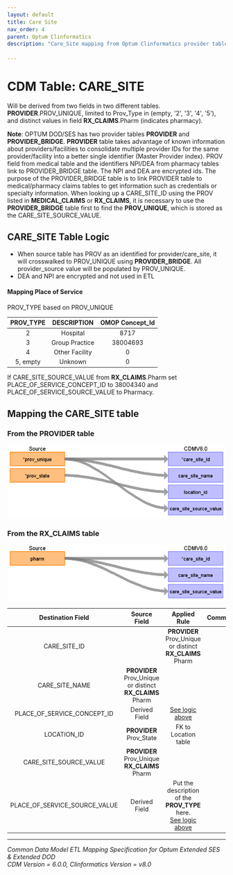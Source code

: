 ```yaml
---
layout: default
title: Care Site
nav_order: 4
parent: Optum Clinformatics
description: "Care_Site mapping from Optum Clinformatics provider table"

---
```

# CDM Table: CARE_SITE

Will be derived from two fields in two different tables. **PROVIDER**.PROV_UNIQUE,  limited to Prov_Type in (empty, '2', '3', '4', '5'), and distinct values in  field **RX_CLAIMS**.Pharm (indicates pharmacy).

**Note**: OPTUM DOD/SES has two provider tables **PROVIDER** and **PROVIDER_BRIDGE**. **PROVIDER** table takes advantage of known information about providers/facilities to consolidate multiple provider IDs for the same provider/facility into a better single identifier (Master Provider index). PROV field from medical table and the identifiers NPI/DEA from pharmacy tables link to PROVIDER_BRIDGE table. The NPI and DEA are encrypted ids. The purpose of the PROVIDER_BRIDGE  table is to link PROVIDER table to medical/pharmacy claims tables to get information such as credentials or specialty information. When looking up a CARE_SITE_ID using the PROV listed in **MEDICAL_CLAIMS** or **RX_CLAIMS**, it is necessary to use the **PROVIDER_BRIDGE** table first to find the **PROV_UNIQUE**, which is stored as the CARE_SITE_SOURCE_VALUE.

## **CARE_SITE Table Logic**

- When source table has PROV as an identified for provider/care_site, it will crosswalked to PROV_UNIQUE using **PROVIDER_BRIDGE**. All provider_source value will be populated by PROV_UNIQUE.
- DEA and NPI are encrypted and not used in ETL

#### **Mapping Place of Service**
PROV_TYPE based on PROV_UNIQUE

PROV_TYPE|DESCRIPTION|OMOP Concept_Id
:-----:|:-----:|:-----:
2|Hospital|8717
3|Group Practice|38004693
4|Other Facility|0
5, empty|Unknown|0

If CARE_SITE_SOURCE_VALUE from **RX_CLAIMS**.Pharm set PLACE_OF_SERVICE_CONCEPT_ID to 38004340 and PLACE_OF_SERVICE_SOURCE_VALUE to Pharmacy.

## **Mapping the CARE_SITE table**
### From the PROVIDER table
![](images/image7.png)

### From the RX_CLAIMS table
![](images/image8.png)

**Destination Field**|**Source Field**|**Applied Rule**|**Comment**
:-----:|:-----:|:-----:|:-----:
CARE_SITE_ID|<system generated>|**PROVIDER** Prov_Unique or distinct **RX_CLAIMS** Pharm |
CARE_SITE_NAME|**PROVIDER** Prov_Unique or distinct **RX_CLAIMS** Pharm | |
PLACE_OF_SERVICE_CONCEPT_ID|Derived Field|[See logic above](#Mapping_Place_of_Service) |
LOCATION_ID|**PROVIDER** Prov_State|FK to Location table|
CARE_SITE_SOURCE_VALUE|**PROVIDER** Prov_Unique <br> **RX_CLAIMS** Pharm| |
PLACE_OF_SERVICE_SOURCE_VALUE|Derived Field|Put the description of the **PROV_TYPE** here.<br> [See logic above](#Mapping_Place_of_Service)|

---
*Common Data Model ETL Mapping Specification for Optum Extended SES & Extended DOD*
<br>*CDM Version = 6.0.0, Clinformatics Version = v8.0*